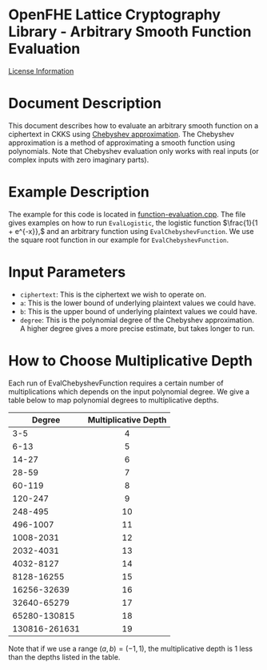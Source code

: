 OpenFHE Lattice Cryptography Library - Arbitrary Smooth Function Evaluation
============================================================================

[License Information](License.md)

Document Description
===================
This document describes how to evaluate an arbitrary smooth function on a ciphertext in CKKS using [Chebyshev approximation](https://www.gnu.org/software/gsl/doc/html/cheb.html). The Chebyshev approximation is a method of approximating a smooth function using polynomials.
Note that Chebyshev evaluation only works with real inputs (or complex inputs with zero imaginary parts).

Example Description
==========================

The example for this code is located in [function-evaluation.cpp](function-evaluation.cpp). The file gives examples on how to run `EvalLogistic`, the logistic function $\frac{1}{1 + e^{-x}},$ and an arbitrary function using `EvalChebyshevFunction`. We use the square root function in our example for `EvalChebyshevFunction`.

Input Parameters
==========================
- `ciphertext`: This is the ciphertext we wish to operate on.
- `a`: This is the lower bound of underlying plaintext values we could have.
- `b`: This is the upper bound of underlying plaintext values we could have.
- `degree`: This is the polynomial degree of the Chebyshev approximation. A higher degree gives a more precise estimate, but takes longer to run.

How to Choose Multiplicative Depth
====================================
Each run of EvalChebyshevFunction requires a certain number of multiplications which depends on the input polynomial degree. We give a table below to map polynomial degrees to multiplicative depths.

| Degree        | Multiplicative Depth |
| ------------- |:--------------------:|
| 3-5           | 4                    |
| 6-13          | 5                    |
| 14-27         | 6                    |
| 28-59         | 7                    |
| 60-119        | 8                    |
| 120-247       | 9                    |
| 248-495       | 10                   |
| 496-1007      | 11                   |
| 1008-2031     | 12                   |
| 2032-4031     | 13                   |
| 4032-8127     | 14                   |
| 8128-16255    | 15                   |
| 16256-32639   | 16                   |
| 32640-65279   | 17                   |
| 65280-130815  | 18                   |
| 130816-261631 | 19                   |

Note that if we use a range $(a, b) = (-1, 1),$ the multiplicative depth is 1 less than the depths listed in the table.
